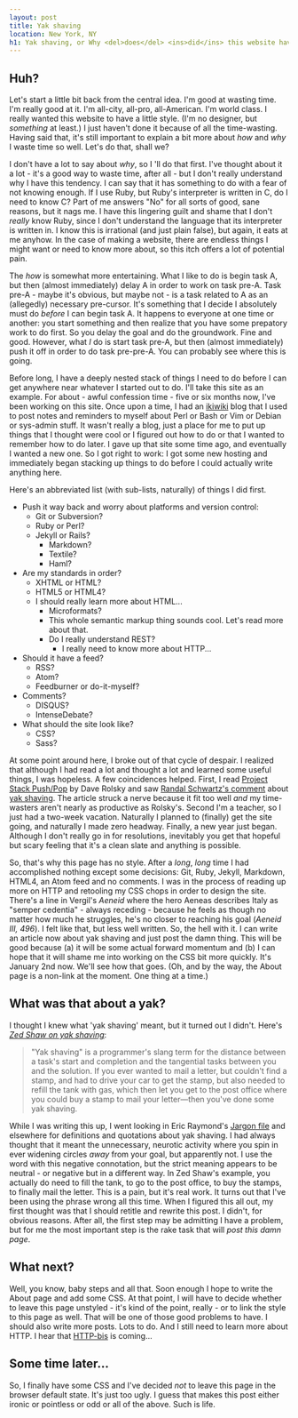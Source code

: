 ```yaml
---
layout: post
title: Yak shaving
location: New York, NY
h1: Yak shaving, or Why <del>does</del> <ins>did</ins> this website have no style?
---
```


## Huh?

Let's start a little bit back from the central idea. I'm good at wasting time. I'm really good at it. I'm all-city, all-pro, all-American. I'm world class. I really wanted this website to have a little style. (I'm no designer, but _something_ at least.) I just haven't done it because of all the time-wasting. Having said that, it's still important to explain a bit more about *how* and *why* I waste time so well. Let's do that, shall we?

I don't have a lot to say about *why*, so I 'll do that first. I've thought about it a lot - it's a good way to waste time, after all - but I don't really understand why I have this tendency. I can say that it has something to do with a fear of not knowing enough. If I use Ruby, but Ruby's interpreter is written in C, do I need to know C? Part of me answers "No" for all sorts of good, sane reasons, but it nags me. I have this lingering guilt and shame that I don't *really* know Ruby, since I don't understand the language that its interpreter is written in. I know this is irrational (and just plain false), but again, it eats at me anyhow. In the case of making a website, there are endless things I might want or need to know more about, so this itch offers a lot of potential pain.

The *how* is somewhat more entertaining. What I like to do is begin task A, but then (almost immediately) delay A in order to work on task pre-A. Task pre-A - maybe it's obvious, but maybe not - is a task related to A as an (allegedly) necessary pre-cursor. It's something that I decide I absolutely must do *before* I can begin task A. It happens to everyone at one time or another: you start something and then realize that you have some prepatory work to do first. So you delay the goal and do the groundwork. Fine and good. However, what *I* do is start task pre-A, but then (almost immediately) push it off in order to do task pre-pre-A. You can probably see where this is going.

Before long, I have a deeply nested stack of things I need to do before I can get anywhere near whatever I started out to do. I'll take this site as an example. For about - awful confession time - five or six months now, I've been working on this site. Once upon a time, I had an [ikiwiki][ikiwiki] blog that I used to post notes and reminders to myself about Perl or Bash or Vim or Debian or sys-admin stuff. It wasn't really a blog, just a place for me to put up things that I thought were cool or I figured out how to do or that I wanted to remember how to do later. I gave up that site some time ago, and eventually I wanted a new one. So I got right to work: I got some new hosting and immediately began stacking up things to do before I could actually write anything here.

[ikiwiki]: http://ikiwiki.info/

Here's an abbreviated list (with sub-lists, naturally) of things I did first.

+ Push it way back and worry about platforms and version control:
	+ Git or Subversion?
	+ Ruby or Perl?
	+ Jekyll or Rails?
		+ Markdown?
		+ Textile?
		+ Haml?
+ Are my standards in order?
	+ XHTML or HTML?
	+ HTML5 or HTML4?
	+ I should really learn more about HTML...
		+ Microformats?
		+ This whole semantic markup thing sounds cool. Let's read more about that.
		+ Do I really understand REST? 
			+ I really need to know more about HTTP...
+ Should it have a feed?
	+ RSS?
	+ Atom?
	+ Feedburner or do-it-myself?
+ Comments?
	+ DISQUS?
	+ IntenseDebate?
+ What should the site look like?
	+ CSS?
	+ Sass?

At some point around here, I broke out of that cycle of despair. I realized that although I had read a lot and thought a lot and learned some useful things, I was hopeless. A few coincidences helped. First, I read [Project Stack Push/Pop][push] by Dave Rolsky and saw [Randal Schwartz's comment][comment] about [yak shaving][yak]. The article struck a nerve because it fit too well *and* my time-wasters aren't nearly as productive as Rolsky's. Second I'm a teacher, so I just had a two-week vacation. Naturally I planned to (finally) get the site going, and naturally I made zero headway. Finally, a new year just began. Although I don't really go in for resolutions, inevitably you get that hopeful but scary feeling that it's a clean slate and anything is possible.

[push]: http://blog.urth.org/2009/12/project-stack-pushpop.html
[comment]: http://blog.urth.org/2009/12/project-stack-pushpop.html#comment-138
[yak]: http://catb.org/jargon/html/Y/yak-shaving.html

So, that's why this page has no style. After a *long*, *long* time I had accomplished nothing except some decisions: Git, Ruby, Jekyll, Markdown, HTML4, an Atom feed and no comments. I was in the process of reading up more on HTTP and retooling my CSS chops in order to design the site. There's a line in Vergil's <cite>Aeneid</cite> where the hero Aeneas describes Italy as "semper cedentia" - always receding - because he feels as though no matter how much he struggles, he's no closer to reaching his goal (<cite>Aeneid III, 496</cite>). I felt like that, but less well written. So, the hell with it. I can write an article now about yak shaving and just post the damn thing. This will be good because (a) it will be some actual forward momentum and (b) I can hope that it will shame me into working on the CSS bit more quickly. It's January 2nd now. We'll see how that goes. (Oh, and by the way, the About page is a non-link at the moment. One thing at a time.)

## What was that about a yak?

I thought I knew what 'yak shaving' meant, but it turned out I didn't. Here's <cite>[Zed Shaw on yak shaving][zed]</cite>:

> "Yak shaving" is a programmer's slang term for the distance between a task's start and completion and the tangential tasks between you and the solution. If you ever wanted to mail a letter, but couldn't find a stamp, and had to drive your car to get the stamp, but also needed to refill the tank with gas, which then let you get to the post office where you could buy a stamp to mail your letter—then you've done some yak shaving.

While I was writing this up, I went looking in Eric Raymond's [Jargon file][jargon] and elsewhere for definitions and quotations about yak shaving. I had always thought that it meant the unnecessary, neurotic activity where you spin in ever widening circles *away* from your goal, but apparently not. I use the word with this negative connotation, but the strict meaning appears to be neutral - or negative but in a different way. In Zed Shaw's example, you actually do need to fill the tank, to go to the post office, to buy the stamps, to finally mail the letter. This is a pain, but it's real work. It turns out that I've been using the phrase wrong all this time. When I figured this all out, my first thought was that I should retitle and rewrite this post. I didn't, for obvious reasons. After all, the first step may be admitting I have a problem, but for me the most important step is the rake task that will *post this damn page*.

## What next?

Well, you know, baby steps and all that. Soon enough I hope to write the About page and add some CSS. At that point, I will have to decide whether to leave this page unstyled - it's kind of the point, really - or to link the style to this page as well. That will be one of those good problems to have. I should also write more posts. Lots to do. And I still need to learn more about HTTP. I hear that [HTTP-bis][httpbis] is coming...

[zed]: http://www.cio.com/article/191000/
[jargon]: http://catb.org/jargon/html/index.html
[httpbis]: http://www.ietf.org/dyn/wg/charter/httpbis-charter.html

## Some time later...

So, I finally have some CSS and I've decided _not_ to leave this page in the browser default state. It's just too ugly. I guess that makes this post either ironic or pointless or odd or all of the above. Such is life.
